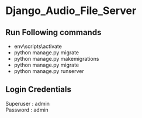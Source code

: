 # Django_Audio_File_Server

## Run Following commands

- env\scripts\activate
- python manage.py migrate
- python manage.py makemigrations
- python manage.py migrate
- python manage.py runserver

## Login Credentials

Superuser : admin<br>
Password  : admin